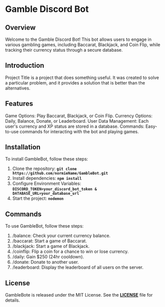 # **Gamble Discord Bot**

## **Overview**

Welcome to the Gamble Discord Bot! This bot allows users to engage in various gambling games, including Baccarat, Blackjack, and Coin Flip, while tracking their currency status through a secure database.

## **Introduction**

Project Title is a project that does something useful. It was created to solve a particular problem, and it provides a solution that is better than the alternatives.

## **Features**
Game Options: Play Baccarat, Blackjack, or Coin Flip.
Currency Options: Daily, Balance, Donate, or Leaderboard.
User Data Management: Each user's currency and XP status are stored in a database.
Commands: Easy-to-use commands for interacting with the bot and playing games.

## **Installation**

To install GambleBot, follow these steps:

1. Clone the repository: **`git clone https://github.com/normieName/GambleBot.git`**
2. Install dependencies: **`npm install`**
3. Configure Environment Variables: **`DISCORD_TOKEN=your_discord_bot_token & DATABASE_URL=your_database_url`** 
4. Start the project: **`nodemon`**

## **Commands**

To use GambleBot, follow these steps:

1. /balance: Check your current currency balance.
2. /baccarat: Start a game of Baccarat.
3. /blackjack: Start a game of Blackjack.
4. /coinflip: Flip a coin for a chance to win or lose currency.
5. /daily: Gain $250 (24hr cooldown).
6. /donate: Donate to another user.
7. /leaderboard: Display the leaderboard of all users on the server.

## **License**

GambleBote is released under the MIT License. See the **[LICENSE](https://www.blackbox.ai/share/LICENSE)** file for details.
